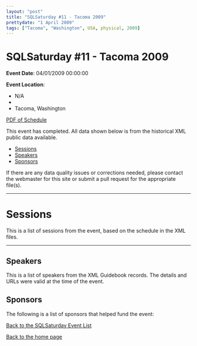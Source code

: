 ```yaml
---
layout: "post" 
title: "SQLSaturday #11 - Tacoma 2009" 
prettydate: "1 April 2009" 
tags: ["Tacoma", "Washington", USA, physical, 2009]
---
```

# SQLSaturday #11 - Tacoma 2009
 
**Event Date**: 04/01/2009 00:00:00
 
**Event Location**:
- N/A
- 
- Tacoma, Washington
 
<a href="/assets/pdf/0011.pdf">PDF of Schedule</a>
 
This event has completed. All data shown below is from the historical XML public data available.
<ul>
   <li><a href="#sessions">Sessions</a></li>
   <li><a href="#speakers">Speakers</a></li>
   <li><a href="#sponsors">Sponsors</a></li>
</ul>
 
 
If there are any data quality issues or corrections needed, please contact the webmaster for this site or submit a pull request for the appropriate file(s). 
 
----------------------------------------------------------------------------------- 
 
# <a name="sessions"></a>Sessions
This is a list of sessions from the event, based on the schedule in the XML files.
 
----------------------------------------------------------------------------------- 
## <a name="#speakers"></a>Speakers
This is a list of speakers from the XML Guidebook records. The details and URLs were valid at the time of the event.
 
 
 
 
## <a name="sponsors"></a>Sponsors
The following is a list of sponsors that helped fund the event:
 
[Back to the SQLSaturday Event List](/past)
 
[Back to the home page](/index)
 
